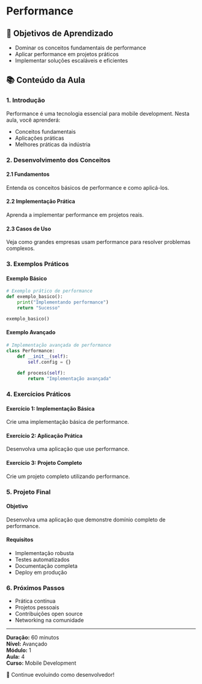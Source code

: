 # Performance

## 🎯 Objetivos de Aprendizado
- Dominar os conceitos fundamentais de performance
- Aplicar performance em projetos práticos
- Implementar soluções escaláveis e eficientes

## 📚 Conteúdo da Aula

### 1. Introdução
Performance é uma tecnologia essencial para mobile development. Nesta aula, você aprenderá:

- Conceitos fundamentais
- Aplicações práticas
- Melhores práticas da indústria

### 2. Desenvolvimento dos Conceitos

#### 2.1 Fundamentos
Entenda os conceitos básicos de performance e como aplicá-los.

#### 2.2 Implementação Prática
Aprenda a implementar performance em projetos reais.

#### 2.3 Casos de Uso
Veja como grandes empresas usam performance para resolver problemas complexos.

### 3. Exemplos Práticos

#### Exemplo Básico
```python
# Exemplo prático de performance
def exemplo_basico():
    print("Implementando performance")
    return "Sucesso"

exemplo_basico()
```

#### Exemplo Avançado
```python
# Implementação avançada de performance
class Performance:
    def __init__(self):
        self.config = {}
    
    def process(self):
        return "Implementação avançada"
```

### 4. Exercícios Práticos

#### Exercício 1: Implementação Básica
Crie uma implementação básica de performance.

#### Exercício 2: Aplicação Prática
Desenvolva uma aplicação que use performance.

#### Exercício 3: Projeto Completo
Crie um projeto completo utilizando performance.

### 5. Projeto Final

#### Objetivo
Desenvolva uma aplicação que demonstre domínio completo de performance.

#### Requisitos
- Implementação robusta
- Testes automatizados
- Documentação completa
- Deploy em produção

### 6. Próximos Passos

- Prática contínua
- Projetos pessoais
- Contribuições open source
- Networking na comunidade

---

**Duração:** 60 minutos  
**Nível:** Avançado  
**Módulo:** 1  
**Aula:** 4  
**Curso:** Mobile Development

🎉 Continue evoluindo como desenvolvedor!
